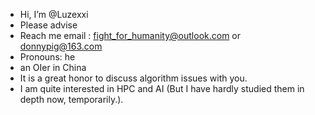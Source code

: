 - Hi, I’m @Luzexxi
- Please advise
- Reach me email : fight_for_humanity@outlook.com or donnypig@163.com
- Pronouns: he
- an OIer in China
- It is a great honor to discuss algorithm issues with you.
- I am quite interested in HPC and AI (But I have hardly studied them in depth now, temporarily.).
  
<!---
Luzexxi/Luzexxi is a ✨ special ✨ repository because its `README.md` (this file) appears on your GitHub profile.
You can click the Preview link to take a look at your changes.
--->
